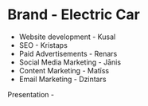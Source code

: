 # Brand - Electric Car

- Website development - Kusal  
- SEO - Kristaps  
- Paid Advertisements - Renars  
- Social Media Marketing - Jānis  
- Content Marketing - Matīss  
- Email Marketing - Dzintars  


Presentation - 
